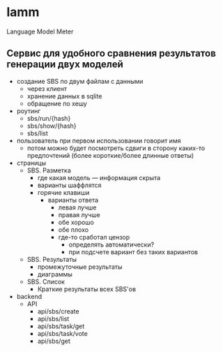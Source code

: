 # lamm

Language Model Meter

## Сервис для удобного сравнения результатов генерации двух моделей

- создание SBS по двум файлам с данными
  - через клиент
  - хранение данных в sqlite
  - обращение по хешу
- роутинг
  - sbs/run/{hash}
  - sbs/show/{hash}
  - sbs/list
- пользователь при первом использовании говорит имя
  - потом можно будет посмотреть сдвиги в сторону каких-то предпочтений (более короткие/более длинные ответы)
- страницы
  - SBS. Разметка
    - где какая модель — информация скрыта
    - варианты шаффлятся
    - горячие клавиши
      - варианты ответа
        - левая лучше
        - правая лучше
        - обе хорошо
        - обе плохо
        - где-то сработал цензор
          - определять автоматически?
          - при подсчете вариант без таких вариантов
  - SBS. Результаты
    - промежуточные результаты
    - диаграммы
  - SBS. Список
    - Краткие результаты всех SBS'ов
- backend
  - API
    - api/sbs/create
    - api/sbs/list
    - api/sbs/task/get
    - api/sbs/task/vote
    - api/sbs/get
